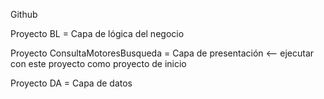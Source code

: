 Github

Proyecto BL = Capa de lógica del negocio

Proyecto ConsultaMotoresBusqueda = Capa de presentación <-- ejecutar con este proyecto como proyecto de inicio

Proyecto DA = Capa de datos
